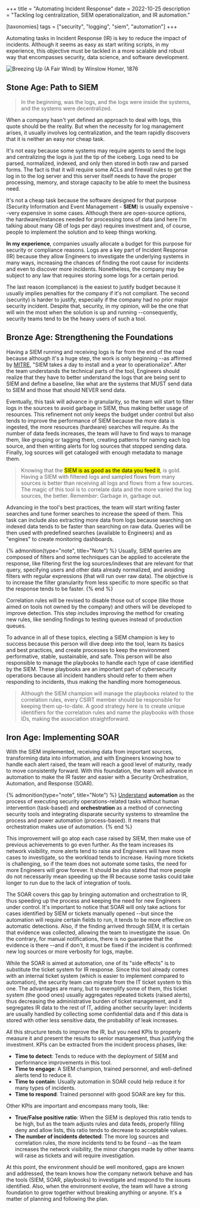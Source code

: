+++
title = "Automating Incident Response"
date  = 2022-10-25
description = "Tackling log centralization, SIEM operationalization, and IR automation."

[taxonomies]
tags = ["security", "logging", "siem", "automation"]
+++


Automating tasks in Incident Response (IR) is key to reduce the impact of incidents. Although it seems as easy as start writing scripts, in my experience, this objective must be tackled in a more scalable and robust way that encompasses security, data science, and software development.

![Breezing Up (A Fair Wind) by Winslow Homer, 1876](/images/paiting-breezing-up.png "Four boys sailing with an old man in a boat")

## Stone Age: Path to SIEM

> In the beginning, was the logs, and the logs were inside the systems, and the systems were decentralized.

When a company hasn't yet defined an approach to deal with logs, this quote should be the reality.  But when the necessity for log management arises, it usually involves log centralization, and the team rapidly discovers that it is neither an easy nor cheap task.

It's not easy because some systems may require agents to send the logs and centralizing the logs is just the tip of the iceberg.  Logs need to be parsed, normalized, indexed, and only then stored in both raw and parsed forms.  The fact is that it will require some ACLs and firewall rules to get the log in to the log server and this server itself needs to have the proper processing, memory, and storage capacity to be able to meet the business need.

It's not a cheap task because the software designed for that purpose (Security Information and Event Management - **SIEM**) is usually expensive --very expensive in some cases.  Although there are open-source options, the hardware/instances needed for processing tons of data (and here I'm talking about many GB of logs per day) requires investment and, of course, people to implement the solution and to keep things working.

**In my experience**, companies usually allocate a budget for this purpose for security or compliance reasons.  Logs are a key part of Incident Response (IR) because they allow Engineers to investigate the underlying systems in many ways, increasing the chances of finding the root cause for incidents and even to discover more incidents.  Nonetheless, the company may be subject to any law that requires storing some logs for a certain period.

The last reason (compliance) is the easiest to justify budget because it usually implies penalties for the company if it's not compliant.  The second (security) is harder to justify, especially if the company had no prior major security incident.  Despite that, security, in my opinion, will be the one that will win the most when the solution is up and running --consequently, security teams tend to be the heavy users of such a tool.


## Bronze Age: Strengthening the Foundations

Having a SIEM running and receiving logs is far from the end of the road because although it's a huge step, the work is only beginning --as affirmed by [MITRE](https://www.mitre.org/news-insights/publication/11-strategies-world-class-cybersecurity-operations-center), "SIEM takes a day to install and a year to operationalize".  After the team understands the technical parts of the tool, Engineers should realize that they have to better understand the logs that are being sent to SIEM and define a baseline, like what are the systems that MUST send data to SIEM and those that should NEVER send data.

Eventually, this task will advance in granularity, so the team will start to filter logs in the sources to avoid garbage in SIEM, thus making better usage of resources.  This refinement not only keeps the budget under control but also tends to improve the performance of SIEM because the more data is ingested, the more resources (hardware) searches will require.  As the number of data feeds increases, the team will have to find ways to manage them, like grouping or tagging them, creating patterns for naming each log source, and then writing alerts for log sources that stopped sending data.  Finally, log sources will get cataloged with enough metadata to manage them.

> Knowing that the <mark>SIEM is as good as the data you feed it</mark>, is gold.  Having a SIEM with filtered logs and sampled flows from many sources is better than receiving all logs and flows from a few sources.  The magic of this tool is to correlate data and the more varied the log sources, the better.  Remember: Garbage in, garbage out.

Advancing in the tool's best practices, the team will start writing faster searches and tune former searches to increase the speed of them.  This task can include also extracting more data from logs because searching on indexed data tends to be faster than searching on raw data.  Queries will be then used with predefined searches (available to Engineers) and as "engines" to create monitoring dashboards.

{% admonition(type="note", title="Note") %}
Usually, SIEM queries are composed of filters and some techniques can be applied to accelerate the response, like filtering first the log sources/indexes that are relevant for that query, specifying users and other data already normalized, and avoiding filters with regular expressions (that will run over raw data).  The objective is to increase the filter granularity from less specific to more specific so that the response tends to be faster.
{% end %}

Correlation rules will be revised to disable those out of scope (like those aimed on tools not owned by the company) and others will be developed to improve detection.  This step includes improving the method for creating new rules, like sending findings to testing queues instead of production queues.

To advance in all of these topics, electing a SIEM champion is key to success because this person will dive deep into the tool, learn its basics and best practices, and create processes to keep the environment performative, stable, sustainable, and safe.  This person will be also responsible to manage the playbooks to handle each type of case identified by the SIEM.  These playbooks are an important part of cybersecurity operations because all incident handlers should refer to them when responding to incidents, thus making the handling more homogeneous.

> Although the SIEM champion will manage the playbooks related to the correlation rules, every CSIRT member should be responsible for keeping them up-to-date.  A good strategy here is to create unique identifiers for the correlation rules and name the playbooks with those IDs, making the association straightforward.


## Iron Age: Implementing SOAR

With the SIEM implemented, receiving data from important sources, transforming data into information, and with Engineers knowing how to handle each alert raised, the team will reach a good level of maturity, ready to move consistently forward.  With this foundation, the team will advance in automation to make the IR faster and easier with a Security Orchestration, Automation, and Response (SOAR).

{% admonition(type="note", title="Note") %}
[Understand](https://www.rapid7.com/solutions/security-orchestration-and-automation/) **automation** as the process of executing security operations-related tasks without human intervention (task-based) and **orchestration** as a method of connecting security tools and integrating disparate security systems to streamline the process and power automation (process-based).  It means that orchestration makes use of automation.
{% end %}

This improvement will go atop each case raised by SIEM, then make use of previous achievements to go even further.  As the team increases its network visibility, more alerts tend to raise and Engineers will have more cases to investigate, so the workload tends to increase.  Having more tickets is challenging, so if the team does not automate some tasks, the need for more Engineers will grow forever.  It should be also stated that more people do not necessarily mean speeding up the IR because some tasks could take longer to run due to the lack of integration of tools.

The SOAR covers this gap by bringing automation and orchestration to IR, thus speeding up the process and keeping the need for new Engineers under control.  It's important to notice that SOAR will only take actions for cases identified by SIEM or tickets manually opened --but since the automation will require certain fields to run, it tends to be more effective on automatic detections.  Also, if the finding arrived through SIEM, it is certain that evidence was collected, allowing the team to investigate the issue.  On the contrary, for manual notifications, there is no guarantee that the evidence is there --and if don't, it must be fixed if the incident is confirmed: new log sources or more verbosity for logs, maybe.

While the SOAR is aimed at automation, one of its "side effects" is to substitute the ticket system for IR response.  Since this tool already comes with an internal ticket system (which is easier to implement compared to automation), the security team can migrate from the IT ticket system to this one.  The advantages are many, but to exemplify some of them, this ticket system (the good ones) usually aggregates repeated tickets (raised alerts), thus decreasing the administrative burden of ticket management, and it segregates IR data to the rest of IT, adding another security layer: Incidents are usually handled by collecting some confidential data and if this data is stored with other less sensitive data, the probability of leak increases.

All this structure tends to improve the IR, but you need KPIs to properly measure it and present the results to senior management, thus justifying the investment.  KPIs can be extracted from the incident process phases, like:

- **Time to detect**: Tends to reduce with the deployment of SIEM and performance improvements in this tool.
- **Time to engage**: A SIEM champion, trained personnel, and well-defined alerts tend to reduce it.
- **Time to contain**: Usually automation in SOAR could help reduce it for many types of incidents.
- **Time to respond**: Trained personnel with good SOAR are key for this.

Other KPIs are important and encompass many tools, like:

- **True/False positive ratio**: When the SIEM is deployed this ratio tends to be high, but as the team adjusts rules and data feeds, properly filling deny and allow lists, this ratio tends to decrease to acceptable values.
- **The number of incidents detected**: The more log sources and correlation rules, the more incidents tend to be found --as the team increases the network visibility, the minor changes made by other teams will raise as tickets and will require investigation.

At this point, the environment should be well monitored, gaps are known and addressed, the team knows how the company network behave and has the tools (SIEM, SOAR, playbooks) to investigate and respond to the issues identified.  Also, when the environment evolve, the team will have a strong foundation to grow together without breaking anything or anyone.  It's a matter of planning and following the plan.
